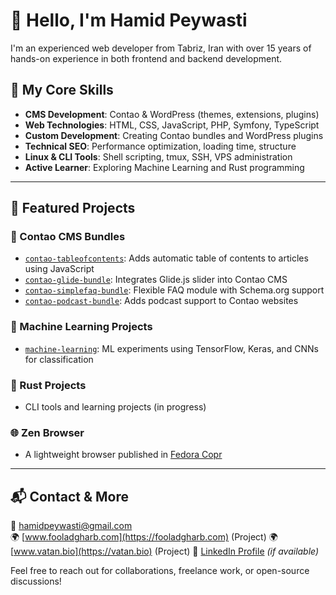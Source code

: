
# 👋 Hello, I'm Hamid Peywasti

I'm an experienced web developer from Tabriz, Iran with over 15 years of hands-on experience in both frontend and backend development.

## 💼 My Core Skills
- **CMS Development**: Contao & WordPress (themes, extensions, plugins)
- **Web Technologies**: HTML, CSS, JavaScript, PHP, Symfony, TypeScript
- **Custom Development**: Creating Contao bundles and WordPress plugins
- **Technical SEO**: Performance optimization, loading time, structure
- **Linux & CLI Tools**: Shell scripting, tmux, SSH, VPS administration
- **Active Learner**: Exploring Machine Learning and Rust programming

---

## 🚀 Featured Projects

### 🧩 Contao CMS Bundles
- [`contao-tableofcontents`](https://github.com/respinar/contao-tableofcontents): Adds automatic table of contents to articles using JavaScript
- [`contao-glide-bundle`](https://github.com/respinar/contao-glide-bundle): Integrates Glide.js slider into Contao CMS
- [`contao-simplefaq-bundle`](https://github.com/respinar/contao-simplefaq-bundle): Flexible FAQ module with Schema.org support
- [`contao-podcast-bundle`](https://github.com/respinar/contao-podcast-bundle): Adds podcast support to Contao websites

### 🧠 Machine Learning Projects
- [`machine-learning`](https://github.com/hamidpeywasti/machine-learning): ML experiments using TensorFlow, Keras, and CNNs for classification

### 🦀 Rust Projects
- CLI tools and learning projects (in progress)

### 🌐 Zen Browser
- A lightweight browser published in [Fedora Copr](https://copr.fedorainfracloud.org/coprs/hamidpeywasti/Zen/)

---

## 📬 Contact & More
📧 hamidpeywasti@gmail.com  
🌍 [www.fooladgharb.com](https://fooladgharb.com) (Project)
🌍 [www.vatan.bio](https://vatan.bio) (Project)
🔗 [LinkedIn Profile](https://www.linkedin.com/in/hamidpeywasti) *(if available)*

Feel free to reach out for collaborations, freelance work, or open-source discussions!

